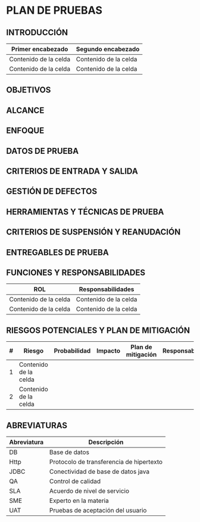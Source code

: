 # PLAN DE PRUEBAS

## INTRODUCCIÓN

| Primer encabezado | Segundo encabezado |
| ------------- | ------------- |
| Contenido de la celda  | Contenido de la celda  | 
| Contenido de la celda  | Contenido de la celda  |

## OBJETIVOS

## ALCANCE

## ENFOQUE 

## DATOS DE PRUEBA

## CRITERIOS DE ENTRADA Y SALIDA

## GESTIÓN DE DEFECTOS

## HERRAMIENTAS Y TÉCNICAS DE PRUEBA

## CRITERIOS DE SUSPENSIÓN Y REANUDACIÓN

## ENTREGABLES DE PRUEBA

## FUNCIONES Y RESPONSABILIDADES

| ROL | Responsabilidades |
| ------------- | ------------- |
| Contenido de la celda  | Contenido de la celda  |
| Contenido de la celda  | Contenido de la celda  |

## RIESGOS POTENCIALES Y PLAN DE MITIGACIÓN

| # | Riesgo | Probabilidad | Impacto | Plan de mitigación | Responsable |
| ------------- | ------------- | ------------- | ------------- | ------------- | ------------- |
| 1  | Contenido de la celda | | | | |
| 2  | Contenido de la celda  | | | | |

## ABREVIATURAS

| Abreviatura | Descripción | 
| ------------- | ------------- |
| DB  | Base de datos |
|  Http | Protocolo de transferencia de hipertexto |
|  JDBC | Conectividad de base de datos java |
| QA  | Control de calidad |
| SLA  | Acuerdo de nivel de servicio |
|  SME | Experto en la materia |
| UAT  | Pruebas de aceptación del usuario |



